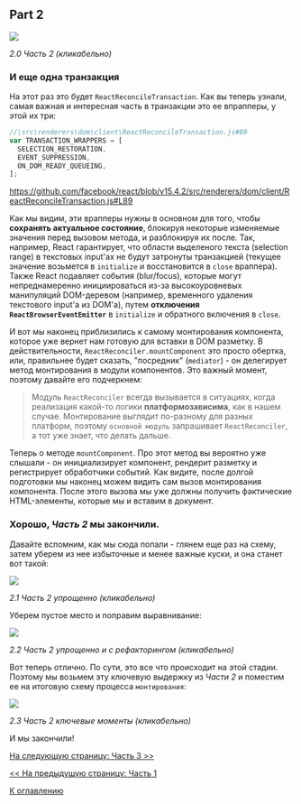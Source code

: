 ## Part 2

[![](https://rawgit.com/Bogdan-Lyashenko/Under-the-hood-ReactJS/master/stack/images/2/part-2.svg)](https://rawgit.com/Bogdan-Lyashenko/Under-the-hood-ReactJS/master/stack/images/2/part-2.svg)

<em>2.0 Часть 2 (кликабельно)</em>

### И еще одна транзакция

На этот раз это будет `ReactReconcileTransaction`. Как вы теперь узнали, самая важная и интересная часть в транзакции это ее впрапперы, у этой их три:

```javascript
//\src\renderers\dom\client\ReactReconcileTransaction.js#89
var TRANSACTION_WRAPPERS = [
  SELECTION_RESTORATION,
  EVENT_SUPPRESSION,
  ON_DOM_READY_QUEUEING,
];
```
https://github.com/facebook/react/blob/v15.4.2/src/renderers/dom/client/ReactReconcileTransaction.js#L89

Как мы видим, эти врапперы нужны в основном для того, чтобы **сохранять актуальное состояние**, блокируя некоторые изменяемые значения перед вызовом метода, и разблокируя их после. Так, например, React гарантирует, что области выделеного текста (selection range) в текстовых input'ах не будут затронуты транзакцией (текущее значение возьмется в `initialize` и восстановится в `close` враппера). Также React подавляет события (blur/focus), которые могут непреднамеренно инициироваться из-за высокоуровневых манипуляций DOM-деревом (например, временного удаления текстового input'а из DOM'а), путем **отключения `ReactBrowserEventEmitter`** в `initialize` и обратного включения в `close`.

И вот мы наконец приблизились к самому монтирования компонента, которое уже вернет нам готовую для вставки в DOM разметку. В действительности, `ReactReconciler.mountComponent` это просто обертка, или, правильнее будет сказать, "посредник" (`mediator`) - он делегирует метод монтирования в модули компонентов. Это важный момент, поэтому давайте его подчеркнем:

> Модуль `ReactReconciler` всегда вызывается в ситуациях, когда реализация какой-то логики **платформозависима**, как в нашем случае. Монтирование выглядит по-разному для разных платформ, поэтому `основной модуль` запрашивает `ReactReconciler`, а тот уже знает, что делать дальше.

Теперь о методе `mountComponent`. Про этот метод вы вероятно уже слышали - он инициализирует компонент, рендерит разметку и регистрирует обработчики событий. Как видите, после долгой подготовки мы наконец можем видить сам вызов монтирования компонента. После этого вызова мы уже должны получить фактические HTML-элементы, которые мы и вставим в документ.


### Хорошо, *Часть 2* мы закончили.

Давайте вспомним, как мы сюда попали - глянем еще раз на схему, затем уберем из нее избыточные и менее важные куски, и она станет вот такой:

[![](https://rawgit.com/Bogdan-Lyashenko/Under-the-hood-ReactJS/master/stack/images/2/part-2-A.svg)](https://rawgit.com/Bogdan-Lyashenko/Under-the-hood-ReactJS/master/stack/images/2/part-2-A.svg)

<em>2.1 Часть 2 упрощенно (кликабельно)</em>

Уберем пустое место и поправим выравнивание:

[![](https://rawgit.com/Bogdan-Lyashenko/Under-the-hood-ReactJS/master/stack/images/2/part-2-B.svg)](https://rawgit.com/Bogdan-Lyashenko/Under-the-hood-ReactJS/master/stack/images/2/part-2-B.svg)

<em>2.2 Часть 2 упрощенно и с рефакторингом (кликабельно)</em>

Вот теперь отлично. По сути, это все что происходит на этой стадии. Поэтому мы возьмем эту ключевую выдержку из *Части 2* и поместим ее на итоговую схему процесса `монтирования`:

[![](https://rawgit.com/Bogdan-Lyashenko/Under-the-hood-ReactJS/master/stack/images/2/part-2-C.svg)](https://rawgit.com/Bogdan-Lyashenko/Under-the-hood-ReactJS/master/stack/images/2/part-2-C.svg)

<em>2.3 Часть 2 ключевые моменты (кликабельно)</em>

И мы закончили!


[На следующую страницу: Часть 3 >>](../../../../stack/book/Part-3.md)

[<< На предыдущую страницу: Часть 1](./Part-1.md)


[К оглавлению](../../README.md)
